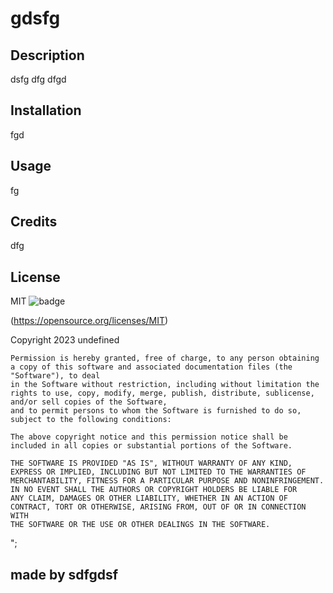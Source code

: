  # gdsfg

## Description
dsfg
dfg
dfgd


## Installation
fgd

         

## Usage
fg


## Credits
dfg



## License
MIT
![badge](https://img.shields.io/badge/License-MIT-yellow)

(https://opensource.org/licenses/MIT)

Copyright 2023 undefined

    Permission is hereby granted, free of charge, to any person obtaining a copy of this software and associated documentation files (the "Software"), to deal 
    in the Software without restriction, including without limitation the rights to use, copy, modify, merge, publish, distribute, sublicense, and/or sell copies of the Software,
    and to permit persons to whom the Software is furnished to do so, subject to the following conditions:
    
    The above copyright notice and this permission notice shall be included in all copies or substantial portions of the Software.
    
    THE SOFTWARE IS PROVIDED "AS IS", WITHOUT WARRANTY OF ANY KIND, EXPRESS OR IMPLIED, INCLUDING BUT NOT LIMITED TO THE WARRANTIES OF 
    MERCHANTABILITY, FITNESS FOR A PARTICULAR PURPOSE AND NONINFRINGEMENT. IN NO EVENT SHALL THE AUTHORS OR COPYRIGHT HOLDERS BE LIABLE FOR 
    ANY CLAIM, DAMAGES OR OTHER LIABILITY, WHETHER IN AN ACTION OF CONTRACT, TORT OR OTHERWISE, ARISING FROM, OUT OF OR IN CONNECTION WITH 
    THE SOFTWARE OR THE USE OR OTHER DEALINGS IN THE SOFTWARE.
";
  
## made by sdfgdsf